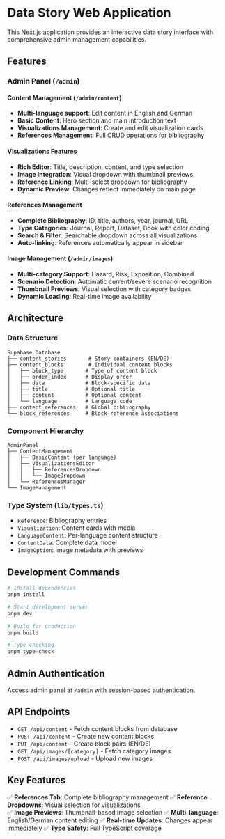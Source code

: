 # Data Story Web Application

This Next.js application provides an interactive data story interface with comprehensive admin management capabilities.

## Features

### Admin Panel (`/admin`)

#### Content Management (`/admin/content`)

- **Multi-language support**: Edit content in English and German
- **Basic Content**: Hero section and main introduction text
- **Visualizations Management**: Create and edit visualization cards
- **References Management**: Full CRUD operations for bibliography

#### Visualizations Features

- **Rich Editor**: Title, description, content, and type selection
- **Image Integration**: Visual dropdown with thumbnail previews
- **Reference Linking**: Multi-select dropdown for bibliography
- **Dynamic Preview**: Changes reflect immediately on main page

#### References Management

- **Complete Bibliography**: ID, title, authors, year, journal, URL
- **Type Categories**: Journal, Report, Dataset, Book with color coding
- **Search & Filter**: Searchable dropdown across all visualizations
- **Auto-linking**: References automatically appear in sidebar

#### Image Management (`/admin/images`)

- **Multi-category Support**: Hazard, Risk, Exposition, Combined
- **Scenario Detection**: Automatic current/severe scenario recognition
- **Thumbnail Previews**: Visual selection with category badges
- **Dynamic Loading**: Real-time image availability

## Architecture

### Data Structure

```
Supabase Database
├── content_stories       # Story containers (EN/DE)
├── content_blocks        # Individual content blocks
│   ├── block_type       # Type of content block
│   ├── order_index      # Display order
│   ├── data             # Block-specific data
│   ├── title            # Optional title
│   ├── content          # Optional content
│   └── language         # Language code
├── content_references   # Global bibliography
└── block_references     # Block-reference associations
```

### Component Hierarchy

```
AdminPanel
├── ContentManagement
│   ├── BasicContent (per language)
│   ├── VisualizationsEditor
│   │   ├── ReferencesDropdown
│   │   └── ImageDropdown
│   └── ReferencesManager
└── ImageManagement
```

### Type System (`lib/types.ts`)

- `Reference`: Bibliography entries
- `Visualization`: Content cards with media
- `LanguageContent`: Per-language content structure
- `ContentData`: Complete data model
- `ImageOption`: Image metadata with previews

## Development Commands

```bash
# Install dependencies
pnpm install

# Start development server
pnpm dev

# Build for production
pnpm build

# Type checking
pnpm type-check
```

## Admin Authentication

Access admin panel at `/admin` with session-based authentication.

## API Endpoints

- `GET /api/content` - Fetch content blocks from database
- `POST /api/content` - Create new content blocks
- `PUT /api/content` - Create block pairs (EN/DE)
- `GET /api/images/[category]` - Fetch category images
- `POST /api/images/upload` - Upload new images

## Key Features

✅ **References Tab**: Complete bibliography management
✅ **Reference Dropdowns**: Visual selection for visualizations  
✅ **Image Previews**: Thumbnail-based image selection
✅ **Multi-language**: English/German content editing
✅ **Real-time Updates**: Changes appear immediately
✅ **Type Safety**: Full TypeScript coverage
